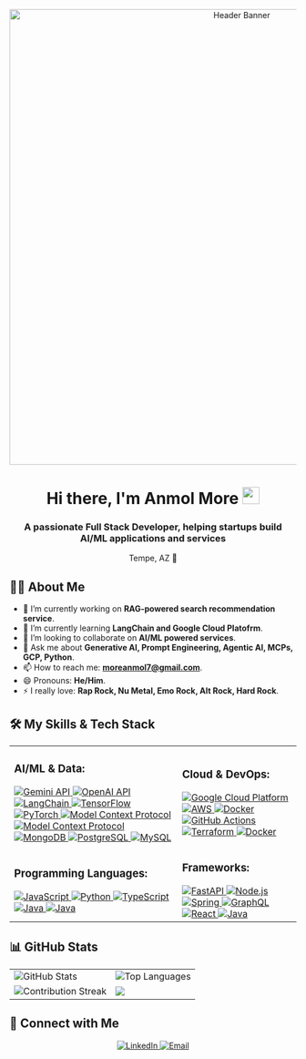 <p align="center">
  <img src="[LINK_TO_YOUR_HEADER_IMAGE_OR_GIF]" alt="Header Banner" width="800"/>
</p>

<div id="header" align="center">
  <h1>
    Hi there, I'm Anmol More
    <img src="https://media.giphy.com/media/hvRJCLFzcasrR4ia7z/giphy.gif" width="30px"/>
  </h1>
  <h3>A passionate Full Stack Developer, helping startups build AI/ML applications and services</h3>
  Tempe, AZ 📍
</div>

## 👨‍💻 About Me

- 🔭 I’m currently working on **RAG-powered search recommendation service**.
- 🌱 I’m currently learning **LangChain and Google Cloud Platofrm**.
- 👯 I’m looking to collaborate on **AI/ML powered services**.
- 💬 Ask me about **Generative AI, Prompt Engineering, Agentic AI, MCPs, GCP, Python**.
- 📫 How to reach me: **moreanmol7@gmail.com**.
- 😄 Pronouns: **He/Him**.
- ⚡ I really love: **Rap Rock, Nu Metal, Emo Rock, Alt Rock, Hard Rock**.

## 🛠️ My Skills & Tech Stack

<table>
  <tr>
    <td>
      <h3>AI/ML & Data:</h3>
      <a href="https://aistudio.google.com/" target="_blank" rel="noreferrer">
        <img src="https://img.shields.io/badge/Gemini_API-8E75B2?style=for-the-badge&logo=googlegemini&logoColor=white" alt="Gemini API"/>
      </a>
      <a href="https://platform.openai.com/" target="_blank" rel="noreferrer">
        <img src="https://img.shields.io/badge/OpenAI_API-412991?style=for-the-badge&logo=openai&logoColor=white" alt="OpenAI API">
      </a>
      <a href="https://langchain.com/" target="_blank" rel="noreferrer">
        <img src="https://img.shields.io/badge/LangChain-1C3C3C?style=for-the-badge&logo=langchain&logoColor=white" alt="LangChain">
      </a>
      <a href="https://tensorflow.org/" target="_blank" rel="noreferrer">
        <img src="https://img.shields.io/badge/TensorFlow-FF6F00?style=for-the-badge&logo=tensorflow&logoColor=white" alt="TensorFlow">
      </a>
      <a href="https://pytorch.org/" target="_blank" rel="noreferrer">
        <img src="https://img.shields.io/badge/PyTorch-EE4C2C?style=for-the-badge&logo=pytorch&logoColor=white" alt="PyTorch">
      </a>
      <a href="https://modelcontextprotocol.io/" target="_blank" rel="noreferrer">
        <img src="https://img.shields.io/badge/Model_Context_Protocol-000000?style=for-the-badge&logo=modelcontextprotocol&logoColor=white" alt="Model Context Protocol">
      </a>
      <a href="https://huggingface.co/" target="_blank" rel="noreferrer">
        <img src="https://img.shields.io/badge/HuggingFace-FFD21E?style=for-the-badge&logo=huggingface&logoColor=black" alt="Model Context Protocol">
      </a>
      <a href="https://www.mongodb.com/" target="_blank" rel="noreferrer">
        <img src="https://img.shields.io/badge/MongoDB-47A248?style=for-the-badge&logo=mongodb&logoColor=white" alt="MongoDB"/>
      </a>
      <a href="https://www.postgresql.org" target="_blank" rel="noreferrer">
        <img src="https://img.shields.io/badge/PostgreSQL-4169E1?style=for-the-badge&logo=postgresql&logoColor=white" alt="PostgreSQL"/>
      </a>
      <a href="https://www.mysql.com/" target="_blank" rel="noreferrer">
        <img src="https://img.shields.io/badge/MySQL-4479A1?style=for-the-badge&logo=mysql&logoColor=white" alt="MySQL"/>
      </a>
    </td>
    <td>
      <h3>Cloud & DevOps:</h3>
      <a href="https://cloud.google.com" target="_blank" rel="noreferrer">
        <img src="https://img.shields.io/badge/Google_Cloud-4285F4?style=for-the-badge&logo=google-cloud&logoColor=white" alt="Google Cloud Platform"/>
      </a>
      <a href="https://aws.amazon.com" target="_blank" rel="noreferrer">
        <img src="https://img.shields.io/badge/AWS-FF9900?style=for-the-badge&logo=aws" alt="AWS"/>
      </a>
      <a href="https://www.docker.com/" target="_blank" rel="noreferrer">
        <img src="https://img.shields.io/badge/Docker-2496ED?style=for-the-badge&logo=docker&logoColor=white" alt="Docker"/>
      </a>
      <a href="https://github.com/features/actions" target="_blank" rel="noreferrer">
        <img src="https://img.shields.io/badge/GitHub_Actions-2088FF?style=for-the-badge&logo=githubactions&logoColor=white" alt="GitHub Actions"/>
      </a>
      <a href="https://developer.hashicorp.com/terraform" target="_blank" rel="noreferrer">
        <img src="https://img.shields.io/badge/Terraform-844FBA?style=for-the-badge&logo=terraform&logoColor=white" alt="Terraform"/>
      </a>
      <a href="https://firebase.google.com/" target="_blank" rel="noreferrer">
        <img src="https://img.shields.io/badge/Firebase-DD2C00?style=for-the-badge&logo=firebase&logoColor=white" alt="Docker"/>
      </a>
    </td>
  </tr>
  <tr>
    <td>
      <h3>Programming Languages:</h3>
      <a href="https://developer.mozilla.org/en-US/docs/Web/JavaScript" target="_blank" rel="noreferrer">
        <img src="https://img.shields.io/badge/JavaScript-F7DF1E?style=for-the-badge&logo=javascript&logoColor=black" alt="JavaScript"/>
      </a>
      <a href="https://www.python.org" target="_blank" rel="noreferrer">
        <img src="https://img.shields.io/badge/Python-3776AB?style=for-the-badge&logo=python&logoColor=white" alt="Python"/>
      </a>
      <a href="https://www.typescriptlang.org/" target="_blank" rel="noreferrer">
        <img src="https://img.shields.io/badge/TypeScript-3178C6?style=for-the-badge&logo=typescript&logoColor=white" alt="TypeScript"/>
      </a>
      <a href="https://www.java.com" target="_blank" rel="noreferrer">
        <img src="https://img.shields.io/badge/Java-ED8B00?style=for-the-badge&logo=openjdk&logoColor=white" alt="Java"/>
      </a>
      <a href="https://dart.dev/" target="_blank" rel="noreferrer">
        <img src="https://img.shields.io/badge/Dart-0175C2?style=for-the-badge&logo=dart&logoColor=white" alt="Java"/>
      </a>
    </td>
    <td>
      <h3>Frameworks:</h3>
      <a href="https://fastapi.tiangolo.com/" target="_blank" rel="noreferrer">
        <img src="https://img.shields.io/badge/FastAPI-009688?style=for-the-badge&logo=fastapi&logoColor=white" alt="FastAPI"/>
      </a>
      <a href="https://nodejs.org" target="_blank" rel="noreferrer">
        <img src="https://img.shields.io/badge/Node.js-339933?style=for-the-badge&logo=node.js&logoColor=white" alt="Node.js"/>
      </a>
      <a href="https://spring.io" target="_blank" rel="noreferrer">
        <img src="https://img.shields.io/badge/Spring-6DB33F?style=for-the-badge&logo=spring&logoColor=white" alt="Spring"/>
      </a>
      <a href="https://graphql.org" target="_blank" rel="noreferrer">
        <img src="https://img.shields.io/badge/GraphQL-E10098?style=for-the-badge&logo=graphql&logoColor=white" alt="GraphQL"/>
      </a>
      <a href="https://reactjs.org/" target="_blank" rel="noreferrer">
        <img src="https://img.shields.io/badge/React-61DAFB?style=for-the-badge&logo=react&logoColor=black" alt="React"/>
      </a>
      <a href="https://flutter.dev/" target="_blank" rel="noreferrer">
        <img src="https://img.shields.io/badge/Flutter-02569B?style=for-the-badge&logo=dart&logoColor=white" alt="Java"/>
      </a>
    </td>
  </tr>
</table>

## 📊 GitHub Stats

<table>
  <tr>
    <td>
      <img src="https://github-readme-stats.vercel.app/api?username=ZigTheUltimate&show_icons=true&theme=dracula&include_all_commits=true&count_private=true" alt="GitHub Stats"/>
    </td>
    <td>
      <img src="https://github-readme-stats.vercel.app/api/top-langs/?username=ZigTheUltimate&layout=compact&langs_count=8&theme=dracula" alt="Top Languages"/>
    </td>
  <tr>
    <td>
      <img src="https://github-readme-streak-stats.herokuapp.com/?user=ZigTheUltimate&theme=dracula" alt="Contribution Streak"/>
    </td>
    <td>
      <img src="https://github-profile-trophy.vercel.app/?username=ZigTheUltimate&theme=radical&no-frame=true&no-bg=true&margin-w=4&column=4"/>
    </td>
  </tr>
</table>

## 🤝 Connect with Me

<p align="center">
  <a href="https://www.linkedin.com/in/moreanmol7">
    <img src="https://img.shields.io/badge/LinkedIn-0A66C2?style=for-the-badge" alt="LinkedIn"/>
  </a>
  <a href="mailto:moreanmol7@gmail.com">
    <img src="https://img.shields.io/badge/Email-D14836?style=for-the-badge&logo=gmail&logoColor=white" alt="Email"/>
  </a>
</p>
